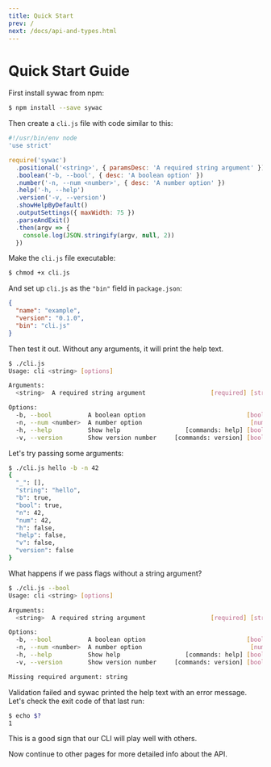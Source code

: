 ```yaml
---
title: Quick Start
prev: /
next: /docs/api-and-types.html
---
```

# Quick Start Guide

First install sywac from npm:

```bash
$ npm install --save sywac
```

Then create a `cli.js` file with code similar to this:

```javascript
#!/usr/bin/env node
'use strict'

require('sywac')
  .positional('<string>', { paramsDesc: 'A required string argument' })
  .boolean('-b, --bool', { desc: 'A boolean option' })
  .number('-n, --num <number>', { desc: 'A number option' })
  .help('-h, --help')
  .version('-v, --version')
  .showHelpByDefault()
  .outputSettings({ maxWidth: 75 })
  .parseAndExit()
  .then(argv => {
    console.log(JSON.stringify(argv, null, 2))
  })
```

Make the `cli.js` file executable:

```bash
$ chmod +x cli.js
```

And set up `cli.js` as the `"bin"` field in `package.json`:

```json
{
  "name": "example",
  "version": "0.1.0",
  "bin": "cli.js"
}
```

Then test it out. Without any arguments, it will print the help text.

```bash
$ ./cli.js
Usage: cli <string> [options]

Arguments:
  <string>  A required string argument                  [required] [string]

Options:
  -b, --bool          A boolean option                            [boolean]
  -n, --num <number>  A number option                              [number]
  -h, --help          Show help                  [commands: help] [boolean]
  -v, --version       Show version number     [commands: version] [boolean]
```

Let's try passing some arguments:

```bash
$ ./cli.js hello -b -n 42
{
  "_": [],
  "string": "hello",
  "b": true,
  "bool": true,
  "n": 42,
  "num": 42,
  "h": false,
  "help": false,
  "v": false,
  "version": false
}
```

What happens if we pass flags without a string argument?

```bash
$ ./cli.js --bool
Usage: cli <string> [options]

Arguments:
  <string>  A required string argument                  [required] [string]

Options:
  -b, --bool          A boolean option                            [boolean]
  -n, --num <number>  A number option                              [number]
  -h, --help          Show help                  [commands: help] [boolean]
  -v, --version       Show version number     [commands: version] [boolean]

Missing required argument: string
```

Validation failed and sywac printed the help text with an error message. Let's check the exit code of that last run:

```bash
$ echo $?
1
```

This is a good sign that our CLI will play well with others.

Now continue to other pages for more detailed info about the API.
